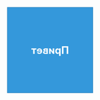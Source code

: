 <!DOCTYPE html>
<html lang="en">
<head>
  <meta charset="UTF-8">
  <meta name="viewport" content="width=device-width, initial-scale=1.0">
  <style>
    .cube-container {
      perspective: 800px;
      width: 200px;
      height: 200px;
      margin: 50px auto;
    }

    .cube {
      width: 100%;
      height: 100%;
      transform-style: preserve-3d;
      transform: rotateX(45deg) rotateY(45deg);
      animation: rotateCube 5s infinite linear;
    }

    .face {
      position: absolute;
      width: 200px;
      height: 200px;
      display: flex;
      justify-content: center;
      align-items: center;
      font-size: 24px;
      font-weight: bold;
      color: white;
      background-color: #3498db;
      border: 1px solid #2980b9;
    }

    .face:nth-child(1) { transform: translateZ(100px); }
    .face:nth-child(2) { transform: rotateY(90deg) translateZ(100px); }
    .face:nth-child(3) { transform: rotateY(180deg) translateZ(100px); }
    .face:nth-child(4) { transform: rotateY(-90deg) translateZ(100px); }
    .face:nth-child(5) { transform: rotateX(90deg) translateZ(100px); }
    .face:nth-child(6) { transform: rotateX(-90deg) translateZ(100px); }

    @keyframes rotateCube {
      from { transform: rotateX(0) rotateY(0); }
      to { transform: rotateX(360deg) rotateY(360deg); }
    }
  </style>
</head>
<body>

<div class="cube-container">
  <div class="cube">
    <div class="face">Привет</div>
    <div class="face">Привет</div>
    <div class="face">Привет</div>
    <div class="face">Привет</div>
    <div class="face">Привет</div>
    <div class="face">Привет</div>
  </div>
</div>

</body>
</html>
